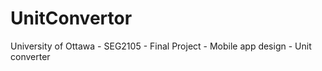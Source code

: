 # UnitConvertor
University of Ottawa - SEG2105 - Final Project - Mobile app design - Unit converter 
